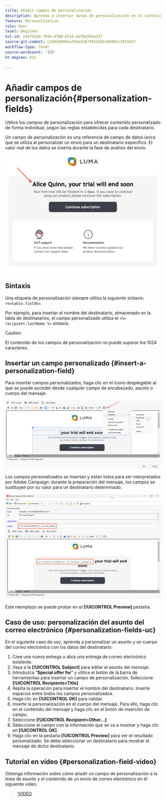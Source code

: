 ```yaml
---
title: Añadir campos de personalización
description: Aprenda a insertar datos de personalización en el contenido del mensaje
feature: Personalization
role: User
level: Beginner
exl-id: 14a741dd-794e-4760-bfa3-bafbe993a3f7
source-git-commit: c248dd899ea704e43873652545c6b945c2915b57
workflow-type: tm+mt
source-wordcount: '325'
ht-degree: 41%

---
```


# Añadir campos de personalización{#personalization-fields}

Utilice los campos de personalización para ofrecer contenido personalizado de forma individual, según las reglas establecidas para cada destinatario.

Un campo de personalización es una referencia de campo de datos única que se utiliza al personalizar un envío para un destinatario específico. El valor real de los datos se inserta durante la fase de análisis del envío.

![ejemplo de personalización de mensaje](assets/perso-name-sample.png)

## Sintaxis

Una etiqueta de personalización siempre utiliza la siguiente sintaxis: `<%=table.field%>`.

Por ejemplo, para insertar el nombre del destinatario, almacenado en la tabla de destinatarios, el campo personalizado utiliza el `<%= recipient.lastName %>` sintaxis.

>[!CAUTION]
>
>El contenido de los campos de personalización no puede superar los 1024 caracteres.

## Insertar un campo personalizado {#insert-a-personalization-field}

Para insertar campos personalizados, haga clic en el icono desplegable al que se puede acceder desde cualquier campo de encabezado, asunto o cuerpo del mensaje.

![inserción de un campo personalizado](assets/perso-field-insert.png)

Los campos personalizados se insertan y están listos para ser interpretados por Adobe Campaign: durante la preparación del mensaje, los campos se sustituyen por su valor para un destinatario determinado.

![campos de personalización en un correo electrónico](assets/perso-fields-in-msg.png)

Este reemplazo se puede probar en el **[!UICONTROL Preview]** pestaña.

<!--Learn more about message preview in [this page]().-->

## Caso de uso: personalización del asunto del correo electrónico {#personalization-fields-uc}

En el siguiente caso de uso, aprenda a personalizar un asunto y un cuerpo del correo electrónico con los datos del destinatario:

1. Cree una nueva entrega o abra una entrega de correo electrónico existente.
1. Vaya a la **[!UICONTROL Subject]** para editar el asunto del mensaje.
1. Introduzca “**Special offer for**” y utilice el botón de la barra de herramientas para insertar un campo de personalización. Seleccione **[!UICONTROL Recipients>Title]**.
1. Repita la operación para insertar el nombre del destinatario. Inserte espacios entre todos los campos personalizados.
1. Haga clic en **[!UICONTROL OK]** para validar.
1. Inserte la personalización en el cuerpo del mensaje. Para ello, haga clic en el contenido del mensaje y haga clic en el botón de inserción de campo.
1. Seleccione **[!UICONTROL Recipient>Other...]**.
1. Seleccione el campo con la información que se va a mostrar y haga clic en **[!UICONTROL OK]**.
1. Haga clic en la pestaña **[!UICONTROL Preview]** para ver el resultado personalizado. Se debe seleccionar un destinatario para mostrar el mensaje de dicho destinatario.



## Tutorial en vídeo {#personalization-field-video}

Obtenga información sobre cómo añadir un campo de personalización a la línea de asunto y el contenido de un envío de correo electrónico en el siguiente vídeo.

>[!VIDEO](https://video.tv.adobe.com/v/24925?quality=12)
